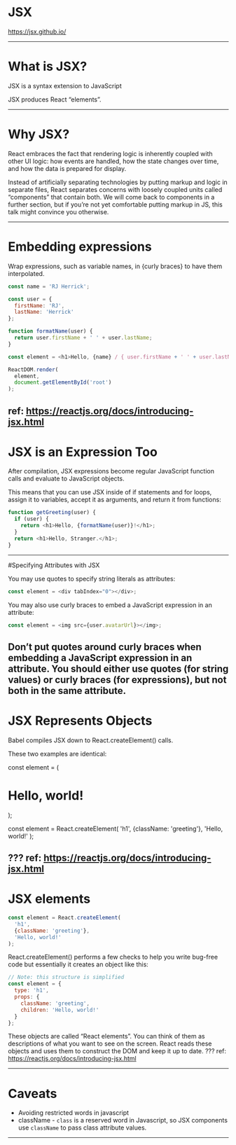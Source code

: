 # JSX

https://jsx.github.io/

---
# What is JSX?

JSX is a syntax extension to JavaScript

JSX produces React “elements”. 

---
# Why JSX?

React embraces the fact that rendering logic is inherently coupled with other UI logic: how events are handled, how the state changes over time, and how the data is prepared for display.

Instead of artificially separating technologies by putting markup and logic in separate files, React separates concerns with loosely coupled units called “components” that contain both. We will come back to components in a further section, but if you’re not yet comfortable putting markup in JS, this talk might convince you otherwise.

---
# Embedding expressions

Wrap expressions, such as variable names, in {curly braces} to have them interpolated.

```javascript
const name = 'RJ Herrick';

const user = {
  firstName: 'RJ',
  lastName: 'Herrick'
};

function formatName(user) {
  return user.firstName + ' ' + user.lastName;
}

const element = <h1>Hello, {name} / { user.firstName + ' ' + user.lastName } / {formatName(user)}</h1>;

ReactDOM.render(
  element,
  document.getElementById('root')
);
```

ref: https://reactjs.org/docs/introducing-jsx.html
---
# JSX is an Expression Too

After compilation, JSX expressions become regular JavaScript function calls and evaluate to JavaScript objects.

This means that you can use JSX inside of if statements and for loops, assign it to variables, accept it as arguments, and return it from functions:

```javascript
function getGreeting(user) {
  if (user) {
    return <h1>Hello, {formatName(user)}!</h1>;
  }
  return <h1>Hello, Stranger.</h1>;
}
```
---
#Specifying Attributes with JSX

You may use quotes to specify string literals as attributes:

```javascript
const element = <div tabIndex="0"></div>;
```

You may also use curly braces to embed a JavaScript expression in an attribute:

```javascript
const element = <img src={user.avatarUrl}></img>;
```

Don’t put quotes around curly braces when embedding a JavaScript expression in an attribute. You should either use quotes (for string values) or curly braces (for expressions), but not both in the same attribute.
---
# JSX Represents Objects

Babel compiles JSX down to React.createElement() calls.

These two examples are identical:

const element = (
  <h1 className="greeting">
    Hello, world!
  </h1>
);

const element = React.createElement(
  'h1',
  {className: 'greeting'},
  'Hello, world!'
);

???
ref: https://reactjs.org/docs/introducing-jsx.html
---
# JSX elements

```javascript
const element = React.createElement(
  'h1',
  {className: 'greeting'},
  'Hello, world!'
);
```
React.createElement() performs a few checks to help you write bug-free code but essentially it creates an object like this:

```javascript
// Note: this structure is simplified
const element = {
  type: 'h1',
  props: {
    className: 'greeting',
    children: 'Hello, world!'
  }
};
```

These objects are called “React elements”. You can think of them as descriptions of what you want to see on the screen. React reads these objects and uses them to construct the DOM and keep it up to date.
???
ref: https://reactjs.org/docs/introducing-jsx.html

---
# Caveats

* Avoiding restricted words in javascript
 * className - `class` is a reserved word in Javascript, so JSX components use `className` to pass class attribute values.

---
